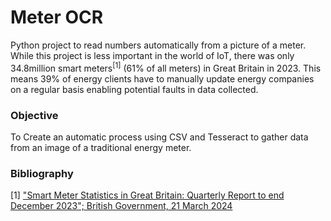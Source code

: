 # Meter OCR

Python project to read numbers automatically from a picture of a meter. While this project is less important in the world of IoT, there was only 34.8million smart meters<sup>[1]</sup> (61% of all meters) in Great Britain in 2023. This means 39% of energy clients have to manually update energy companies on a regular basis enabling potential faults in data collected.

### Objective
To Create an automatic process using CSV and Tesseract to gather data from an image of a traditional energy meter.

### Bibliography
[1] ["Smart Meter Statistics in Great Britain: Quarterly Report to end
December 2023"; British Government, 21 March 2024](https://assets.publishing.service.gov.uk/media/65fc3d0a65ca2f001b7da7c5/Q4_2023_Smart_Meters_Statistics_Report.pdf)